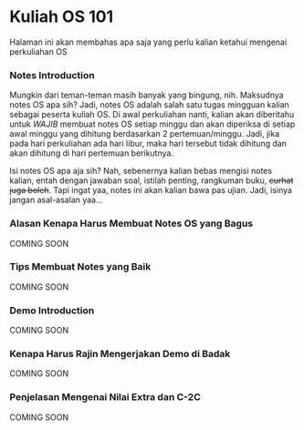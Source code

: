 # Kuliah OS 101
Halaman ini akan membahas apa saja yang perlu kalian ketahui mengenai perkuliahan OS
### Notes Introduction
Mungkin dari teman-teman masih banyak yang bingung, nih. Maksudnya notes OS apa sih? Jadi, notes OS adalah salah satu tugas mingguan kalian sebagai peserta kuliah OS. Di awal perkuliahan nanti, kalian akan diberitahu untuk *WAJIB* membuat notes OS setiap minggu dan akan diperiksa di setiap awal minggu yang dihitung berdasarkan 2 pertemuan/minggu. Jadi, jika pada hari perkuliahan ada hari libur, maka hari tersebut tidak dihitung dan akan dihitung di hari pertemuan berikutnya.

Isi notes OS apa aja sih? Nah, sebenernya kalian bebas mengisi notes kalian, entah dengan jawaban soal, istilah penting, rangkuman buku, ~~curhat juga boleh~~. Tapi ingat yaa, notes ini akan kalian bawa pas ujian. Jadi, isinya jangan asal-asalan yaa...

### Alasan Kenapa Harus Membuat Notes OS yang Bagus
COMING SOON

### Tips Membuat Notes yang Baik
COMING SOON

### Demo Introduction
COMING SOON

### Kenapa Harus Rajin Mengerjakan Demo di Badak
COMING SOON

### Penjelasan Mengenai Nilai Extra dan C-2C
COMING SOON
